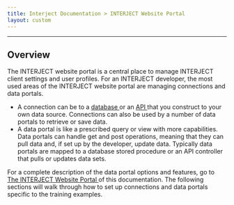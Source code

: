 ```yaml
---
title: Interject Documentation > INTERJECT Website Portal
layout: custom
---
```

* * *

##  **Overview**

The INTERJECT website portal is a central place to manage INTERJECT client settings and user profiles. For an INTERJECT developer, the most used areas of the INTERJECT website portal are managing connections and data portals. 

  * A connection can be to a [ database ](/wPortal/Lab-15.2-Database-Connection_136249415.html) or an [ API ](/wPortal/Lab-15.1-API-Connections_324665359.html) that you construct to your own data source. Connections can also be used by a number of data portals to retrieve or save data. 
  * A data portal is like a prescribed query or view with more capabilities. Data portals can handle get and post operations, meaning that they can pull data and, if set up by the developer, update data. Typically data portals are mapped to a database stored procedure or an API controller that pulls or updates data sets. 



For a complete description of the data portal options and features, go to [ The INTERJECT Website Portal ](/wPortal/The-INTERJECT-Website-Portal_324665355.html) of this documentation. The following sections will walk through how to set up connections and data portals specific to the training examples. 
